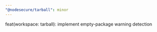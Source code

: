 ```yaml
---
"@nodesecure/tarball": minor
---
```


feat(workspace: tarball): implement empty-package warning detection
